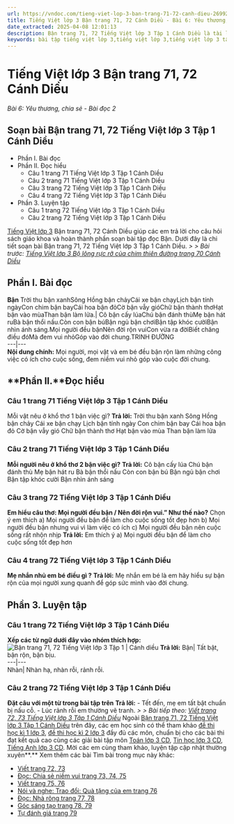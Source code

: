 ```yaml
---
url: https://vndoc.com/tieng-viet-lop-3-ban-trang-71-72-canh-dieu-269928
title: Tiếng Việt lớp 3 Bận trang 71, 72 Cánh Diều - Bài 6: Yêu thương, chia sẻ - Bài đọc 2 - VnDoc.com
date_extracted: 2025-04-08 12:01:13
description: Bận trang 71, 72 Tiếng Việt lớp 3 Tập 1 Cánh Diều là tài liệu hữu ích, giúp học sinh dễ dàng trả lời câu hỏi và làm bài tập Tiếng Việt lớp 3.
keywords: bài tập tiếng việt lớp 3,tiếng việt lớp 3,tiếng việt lớp 3 tập 1,bài tập tiếng việt lớp 3 tập 1,tiếng việt 3 tập 1,tiếng việt lớp 3 cánh diều,tiếng việt 3 cánh diều,tiếng việt lớp 3 tập 1 cánh diều,tiếng việt lớp 3 cd,tiếng việt 3 cánh diều tập 1,Bận trang 71,Bận trang 71 tập 1,Bận trang 71 cánh diều,soạn bài Bận trang 71
---
```


# Tiếng Việt lớp 3 Bận trang 71, 72 Cánh Diều
 _Bài 6: Yêu thương, chia sẻ - Bài đọc 2_
## Soạn bài Bận trang 71, 72 Tiếng Việt lớp 3 Tập 1 Cánh Diều
  * Phần I. Bài đọc
  * Phần II. Đọc hiểu
    * Câu 1 trang 71 Tiếng Việt lớp 3 Tập 1 Cánh Diều
    * Câu 2 trang 71 Tiếng Việt lớp 3 Tập 1 Cánh Diều
    * Câu 3 trang 72 Tiếng Việt lớp 3 Tập 1 Cánh Diều
    * Câu 4 trang 72 Tiếng Việt lớp 3 Tập 1 Cánh Diều
  * Phần 3. Luyện tập 
    * Câu 1 trang 72 Tiếng Việt lớp 3 Tập 1 Cánh Diều
    * Câu 2 trang 72 Tiếng Việt lớp 3 Tập 1 Cánh Diều

[Tiếng Việt lớp 3](<https://vndoc.com/tieng-viet-lop-3-cd-tap1>) Bận trang 71, 72 Cánh Diều giúp các em trả lời cho câu hỏi  sách giáo khoa và hoàn thành phần soạn bài tập đọc Bận. Dưới đây là chi tiết soạn bài Bận trang 71, 72 Tiếng Việt lớp 3 Tập 1 Cánh Diều.
_> > Bài trước: [Tiếng Việt lớp 3 Bộ lông rực rỡ của chim thiên đường trang 70 Cánh Diều](<https://vndoc.com/tieng-viet-lop-3-bo-long-ruc-ro-cua-chim-thien-duong-trang-70-canh-dieu-269903>)_
## **Phần I. Bài đọc**
**Bận**
Trời thu bận xanhSông Hồng bận chảyCái xe bận chạyLịch bận tính ngàyCon chim bận bayCái hoa bận đỏCờ bận vẫy gióChữ bận thành thơHạt bận vào mùaThan bận làm lửa.| Cô bận cấy lúaChú bận đánh thùMẹ bận hát ruBà bận thổi nấu.Còn con bận búBận ngủ bận chơiBận tập khóc cườiBận nhìn ánh sáng.Mọi người đều bậnNên đời rộn vuiCon vừa ra đờiBiết chăng điều đóMà đem vui nhỏGóp vào đời chung.TRINH ĐƯỜNG  
---|---  
**Nội dung chính:** Mọi người, mọi vật và em bé đều bận rộn làm những công việc có ích cho cuộc sống, đem niềm vui nhỏ góp vào cuộc đời chung.
## **Phần II.****Đọc hiểu**
### **Câu 1 trang 71 Tiếng Việt lớp 3 Tập 1 Cánh Diều**
Mỗi vật nêu ở khổ thơ 1 bận việc gì?
**Trả lời:**
Trời thu bận xanh
Sông Hồng bận chảy
Cái xe bận chạy
Lịch bận tính ngày
Con chim bận bay
Cái hoa bận đỏ
Cờ bận vẫy gió
Chữ bận thành thơ
Hạt bận vào mùa
Than bận làm lửa
### **Câu 2 trang 71 Tiếng Việt lớp 3 Tập 1 Cánh Diều**
**Mỗi người nêu ở khổ thơ 2 bận việc gì?**
**Trả lời:**
Cô bận cấy lúa
Chú bận đánh thù
Mẹ bận hát ru
Bà bận thổi nấu
Còn con bận bú
Bận ngủ bận chơi
Bận tập khóc cười
Bận nhìn ánh sáng
### **Câu 3 trang 72 Tiếng Việt lớp 3 Tập 1 Cánh Diều**
**Em hiểu câu thơ: Mọi người đều bận / Nên đời rộn vui.” Như thế nào?**
Chọn ý em thích
a\) Mọi người đều bận để làm cho cuộc sống tốt đẹp hơn
b\) Mọi người đều bận nhưng vui vì làm việc có ích
c\) Mọi người đều bận nên cuộc sống rất nhộn nhịp
**Trả lời:**
Em thích ý a\) Mọi người đều bận để làm cho cuộc sống tốt đẹp hơn
### **Câu 4 trang 72 Tiếng Việt lớp 3 Tập 1 Cánh Diều**
**Mẹ nhắn nhủ em bé điều gì ?**
**Trả lời:**
Mẹ nhắn em bé là em hãy hiểu sự bận rộn của mọi người xung quanh để góp sức mình vào đời chung.
## **Phần 3. Luyện tập**
### **Câu 1 trang 72 Tiếng Việt lớp 3 Tập 1 Cánh Diều**
**Xếp các từ ngữ dưới đây vào nhóm thích hợp:**
![Bận trang 71, 72 Tiếng Việt lớp 3 Tập 1 | Cánh diều](https://i.vdoc.vn/data/image/2022/07/04/ban-trang-71-72-129657.png)
**Trả lời:**
Bận| Tất bật, bận rộn, bận bịu.  
---|---  
Nhàn| Nhàn hạ, nhàn rỗi, rảnh rỗi.  
### **Câu 2 trang 72 Tiếng Việt lớp 3 Tập 1 Cánh Diều**
**Đặt câu với một từ trong bài tập trên**
**Trả lời:**
\- Tết đến, mẹ em tất bật chuẩn bị nấu cỗ.
\- Lúc rảnh rỗi em thường vẽ tranh.
_> > Bài tiếp theo: [Viết trang 72, 73 Tiếng Việt lớp 3 Tập 1 Cánh Diều](<https://vndoc.com/viet-trang-72-73-tieng-viet-lop-3-tap-1-canh-dieu-270535>)_
Ngoài [Bận trang 71, 72 Tiếng Việt lớp 3 Tập 1 Cánh Diều](<https://vndoc.com/tieng-viet-lop-3-ban-trang-71-72-canh-dieu-269928>) trên đây, các em học sinh có thể tham khảo [đề thi học kì 1 lớp 3](<https://vndoc.com/de-thi-hoc-ki-1-lop3>), [đề thi học kì 2 lớp 3](<https://vndoc.com/de-thi-hoc-ki-2-lop3>) đầy đủ các môn, chuẩn bị cho các bài thi đạt kết quả cao cùng các giải bài tập môn [Toán lớp 3 CD](<https://vndoc.com/toan-lop-3-cd>), [Tin học lớp 3 CD](<https://vndoc.com/tin-hoc-lop-3-cd>), [Tiếng Anh lớp 3 CD](<https://vndoc.com/tieng-anh-lop-3-cd>). Mời các em cùng tham khảo, luyện tập cập nhật thường xuyên**.**
Xem thêm các bài Tìm bài trong mục này khác:
  * [Viết trang 72, 73](</viet-trang-72-73-tieng-viet-lop-3-tap-1-canh-dieu-270535>)
  * [Đọc: Chia sẻ niềm vui trang 73, 74, 75](</tieng-viet-lop-3-chia-se-niem-vui-trang-73-74-75-canh-dieu-270550>)
  * [Viết trang 75, 76](</viet-trang-75-76-tieng-viet-lop-3-tap-1-canh-dieu-270552>)
  * [Nói và nghe: Trao đổi: Quà tặng của em trang 76](</tieng-viet-lop-3-qua-tang-cua-em-trang-76-canh-dieu-270553>)
  * [Đọc: Nhà rông trang 77, 78](</tieng-viet-lop-3-nha-rong-trang-77-78-canh-dieu-270558>)
  * [Góc sáng tạo trang 78, 79](</goc-sang-tao-trang-78-79-tieng-viet-lop-3-canh-dieu-270561>)
  * [Tự đánh giá trang 79](</tieng-viet-lop-3-tu-danh-gia-trang-79-canh-dieu-270567>)

